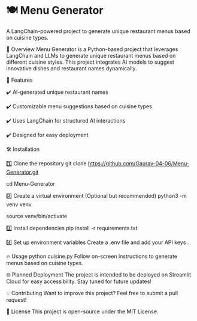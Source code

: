 # 🍽️ Menu Generator
A LangChain-powered project to generate unique restaurant menus based on cuisine types.

🌟 Overview
Menu Generator is a Python-based project that leverages LangChain and LLMs to generate unique restaurant menus based on different cuisine styles. This project integrates AI models to suggest innovative dishes and restaurant names dynamically.

🚀 Features

✔️ AI-generated unique restaurant names

✔️ Customizable menu suggestions based on cuisine types

✔️ Uses LangChain for structured AI interactions

✔️ Designed for easy deployment

🛠️ Installation

1️⃣ Clone the repository
git clone https://github.com/Gaurav-04-06/Menu-Generator.git

cd Menu-Generator

2️⃣ Create a virtual environment (Optional but recommended)
python3 -m venv venv

source venv/bin/activate 

3️⃣ Install dependencies
pip install -r requirements.txt

4️⃣ Set up environment variables
Create a .env file and add your API keys .

🔥 Usage
python cuisine.py
Follow on-screen instructions to generate menus based on cuisine types.

🌐 Planned Deployment
The project is intended to be deployed on Streamlit Cloud for easy accessibility. Stay tuned for future updates!

💡 Contributing
Want to improve this project? Feel free to submit a pull request!

📜 License
This project is open-source under the MIT License.

